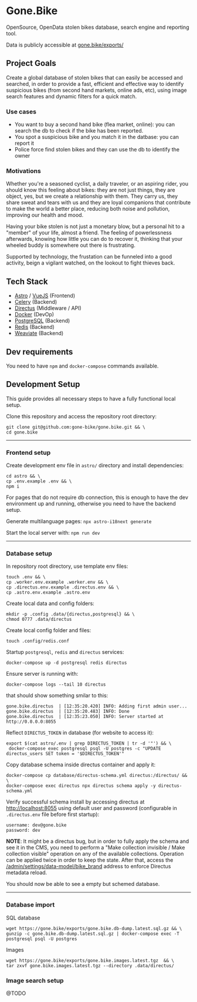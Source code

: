 # Gone.Bike
OpenSource, OpenData stolen bikes database, search engine and reporting tool.

Data is publicly accessible at [gone.bike/exports/](https://gone.bike/exports/)

## Project Goals
Create a global database of stolen bikes that can easily be accessed and searched,
in order to provide a fast, efficient and effective way to identify suspicious bikes
(from second hand markets, online ads, etc), using image search features and dynamic filters for a quick match.

### Use cases
- You want to buy a second hand bike (flea market, online): you can search the db to check if the bike has been reported.
- You spot a suspicious bike and you match it in the datbase: you can report it
- Police force find stolen bikes and they can use the db to identify the owner

### Motivations
Whether you're a seasoned cyclist, a daily traveler, or an aspiring rider, you should know this feeling about bikes: they are not just things,
they are object, yes, but we create a relationship with them. They carry us, they share sweat and tears with us and they are loyal companions that contribute to make the world a better place, reducing both noise and pollution, improving our health and mood.

Having your bike stolen is not just a monetary blow, but a personal hit to a "member" of your life, almost a friend.
The feeling of powerlessness afterwards, knowing how little you can do to recover it, thinking that your wheeled buddy is somewhere out there is frustrating.

Supported by technology, the frustation can be funneled into a good activity, beign a vigilant watched, on the lookout to fight thieves back.



## Tech Stack
- [Astro](https://astro.build) / [VueJS](https://vuejs.org/) (Frontend)
- [Celery](https://docs.celeryq.dev/) (Backend)
- [Directus](https://directus.io) (Middleware / API)
- [Docker](https://www.docker.com/) (DevOp)
- [PostgreSQL](https://www.postgresql.org) (Backend)
- [Redis](https://redis.io) (Backend)
- [Weaviate](https://weaviate.io) (Backend)


## Dev requirements
You need to have `npm` and `docker-compose` commands available.

## Development Setup
This guide provides all necessary steps to have a fully functional local setup.

Clone this repository and access the repository root directory:

```
git clone git@github.com:gone-bike/gone.bike.git && \
cd gone.bike
```

---

### Frontend setup
Create development env file in `astro/` directory and install dependencies:

```
cd astro && \
cp .env.example .env && \
npm i
```

For pages that do not require db connection, this is enough to have the dev environment up and running, otherwise you need to have the backend setup.

Generate multilanguage pages:
```npx astro-i18next generate```

Start the local server with:
```npm run dev```

---

### Database setup

In repository root directory, use template env files:

```
touch .env && \
cp .worker.env.example .worker.env && \
cp .directus.env.example .directus.env && \
cp .astro.env.example .astro.env
```

Create local data and config folders:
```
mkdir -p .config .data/{directus,postgresql} && \
chmod 0777 .data/directus
```

Create local config folder and files:
```
touch .config/redis.conf
```

Startup `postgresql`, `redis` and `directus` services:

```
docker-compose up -d postgresql redis directus
```

Ensure server is running with:
```
docker-compose logs --tail 10 directus
```

that should show something smilar to this:
```
gone.bike.directus  | [12:35:20.420] INFO: Adding first admin user...
gone.bike.directus  | [12:35:20.483] INFO: Done
gone.bike.directus  | [12:35:23.050] INFO: Server started at http://0.0.0.0:8055
```

Reflect `DIRECTUS_TOKEN` in database (for website to access it):
```
export $(cat astro/.env | grep DIRECTUS_TOKEN | tr -d '"') && \
 docker-compose exec postgresql psql -U postgres -c "UPDATE directus_users SET token = '$DIRECTUS_TOKEN'"
```

Copy database schema inside directus container and apply it:

```
docker-compose cp database/directus-schema.yml directus:/directus/ && \
docker-compose exec directus npx directus schema apply -y directus-schema.yml
```

Verify successful schema install by accessing directus at [http://localhost:8055](http://localhost:8055) using default user and password (configurable in `.directus.env` file before first startup):

```
username: dev@gone.bike
password: dev
```


**NOTE**: It might be a directus bug, but in order to fully apply the schema and see it in the CMS, you need to perform a "Make collection invisible / Make collection visible" operation on any of the available collections. Operation can be applied twice in order to keep the state. After that, access the [/admin/settings/data-model/bike_brand](http://localhost:8055/admin/settings/data-model/bike_brand) address to enforce Directus metadata reload.

You should now be able to see a empty but schemed database.

---

### Database import

SQL database

```
wget https://gone.bike/exports/gone.bike.db-dump.latest.sql.gz && \
gunzip -c gone.bike.db-dump.latest.sql.gz | docker-compose exec -T postgresql psql -U postgres
```

Images

```
wget https://gone.bike/exports/gone.bike.images.latest.tgz  && \
tar zxvf gone.bike.images.latest.tgz --directory .data/directus/
```


### Image search setup
@TODO